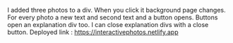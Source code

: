 I added three photos to a div.
When you click it background page changes.
For every photo a new text and second text and a button opens.
Buttons open an explanation div too.
I can close explanation divs with a close button.
Deployed link : https://interactivephotos.netlify.app
